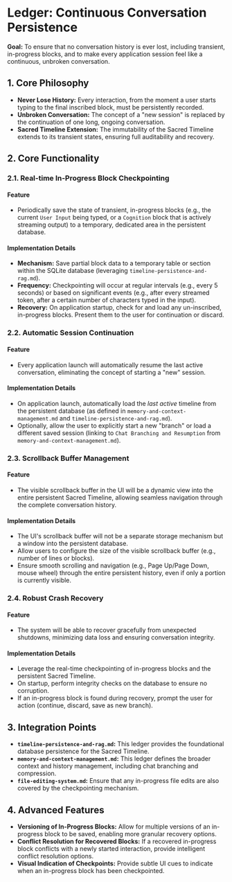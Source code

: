 
# Ledger: Continuous Conversation Persistence

**Goal:** To ensure that no conversation history is ever lost, including transient, in-progress blocks, and to make every application session feel like a continuous, unbroken conversation.

## 1. Core Philosophy

- **Never Lose History:** Every interaction, from the moment a user starts typing to the final inscribed block, must be persistently recorded.
- **Unbroken Conversation:** The concept of a "new session" is replaced by the continuation of one long, ongoing conversation.
- **Sacred Timeline Extension:** The immutability of the Sacred Timeline extends to its transient states, ensuring full auditability and recovery.

## 2. Core Functionality

### 2.1. Real-time In-Progress Block Checkpointing

#### Feature

- Periodically save the state of transient, in-progress blocks (e.g., the current `User Input` being typed, or a `Cognition` block that is actively streaming output) to a temporary, dedicated area in the persistent database.

#### Implementation Details

-   **Mechanism:** Save partial block data to a temporary table or section within the SQLite database (leveraging `timeline-persistence-and-rag.md`).
-   **Frequency:** Checkpointing will occur at regular intervals (e.g., every 5 seconds) or based on significant events (e.g., after every streamed token, after a certain number of characters typed in the input).
-   **Recovery:** On application startup, check for and load any un-inscribed, in-progress blocks. Present them to the user for continuation or discard.

### 2.2. Automatic Session Continuation

#### Feature

- Every application launch will automatically resume the last active conversation, eliminating the concept of starting a "new" session.

#### Implementation Details

-   On application launch, automatically load the *last active* timeline from the persistent database (as defined in `memory-and-context-management.md` and `timeline-persistence-and-rag.md`).
-   Optionally, allow the user to explicitly start a new "branch" or load a different saved session (linking to `Chat Branching and Resumption` from `memory-and-context-management.md`).

### 2.3. Scrollback Buffer Management

#### Feature

- The visible scrollback buffer in the UI will be a dynamic view into the entire persistent Sacred Timeline, allowing seamless navigation through the complete conversation history.

#### Implementation Details

-   The UI's scrollback buffer will not be a separate storage mechanism but a window into the persistent database.
-   Allow users to configure the size of the visible scrollback buffer (e.g., number of lines or blocks).
-   Ensure smooth scrolling and navigation (e.g., Page Up/Page Down, mouse wheel) through the entire persistent history, even if only a portion is currently visible.

### 2.4. Robust Crash Recovery

#### Feature

- The system will be able to recover gracefully from unexpected shutdowns, minimizing data loss and ensuring conversation integrity.

#### Implementation Details

-   Leverage the real-time checkpointing of in-progress blocks and the persistent Sacred Timeline.
-   On startup, perform integrity checks on the database to ensure no corruption.
-   If an in-progress block is found during recovery, prompt the user for action (continue, discard, save as new branch).

## 3. Integration Points

-   **`timeline-persistence-and-rag.md`:** This ledger provides the foundational database persistence for the Sacred Timeline.
-   **`memory-and-context-management.md`:** This ledger defines the broader context and history management, including chat branching and compression.
-   **`file-editing-system.md`:** Ensure that any in-progress file edits are also covered by the checkpointing mechanism.

## 4. Advanced Features

-   **Versioning of In-Progress Blocks:** Allow for multiple versions of an in-progress block to be saved, enabling more granular recovery options.
-   **Conflict Resolution for Recovered Blocks:** If a recovered in-progress block conflicts with a newly started interaction, provide intelligent conflict resolution options.
-   **Visual Indication of Checkpoints:** Provide subtle UI cues to indicate when an in-progress block has been checkpointed.
